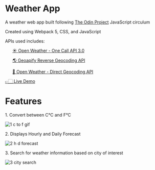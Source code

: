 # Weather App

<p>A weather web app built following <a href='https://www.theodinproject.com/lessons/node-path-javascript-weather-app'>The Odin Project</a> JavaScript circulum</p>

<p>Created using Webpack 5, CSS, and JavaScript</p>

<p>APIs used includes:</p>
<ol><a href='https://openweathermap.org/api/one-call-3'>☀️ Open Weather - One Call API 3.0</a></ol>
<ol><a href='https://apidocs.geoapify.com/docs/geocoding/reverse-geocoding/#about'>🌎 Geoapify Reverse Geocoding API</a></ol>
<ol><a href='https://openweathermap.org/api/geocoding-api'>📍 Open Weather - Direct Geocoding API</a></ol>

<a href="https://xyzuka-weather-app.netlify.app/">👉🏻 Live Demo</a>

# Features

<p>1. Convert between C°C and F°C</p>

![1  c to f gif](https://user-images.githubusercontent.com/94155478/178628207-d46c510d-051a-4632-8483-9e95eb776990.gif)

<p>2. Displays Hourly and Daily Forecast</p>

![2  h d forecast](https://user-images.githubusercontent.com/94155478/178628283-b66379b0-f35b-455e-9833-9000f6034b8b.gif)

<p>3. Search for weather information based on city of interest</p>

![3  city search](https://user-images.githubusercontent.com/94155478/178628321-c16688a1-22a9-42ea-a7c3-96e66faf4e89.gif)
